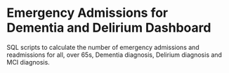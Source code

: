 # Emergency Admissions for Dementia and Delirium Dashboard
SQL scripts to calculate the number of emergency admissions and readmissions for all, over 65s, Dementia diagnosis, Delirium diagnosis and MCI diagnosis.
